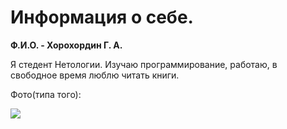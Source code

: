 # Информация о себе.

**Ф.И.О. - Хорохордин Г. А.**

Я стедент Нетологии. Изучаю программирование, работаю, в свободное время люблю читать книги.

Фото(типа того):

![](https://sun9-28.userapi.com/impf/c851136/v851136648/8b88/fodyGquU3Os.jpg?size=320x240&quality=96&sign=08a872d61047ba3ea3b8732e9d2e4c53&c_uniq_tag=z-z0Ura6j-ukGqUv6ccrLl-tB4kvbyk5uCBubGzxZ40&type=album)
